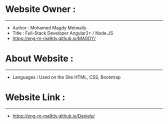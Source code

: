 # Website Owner :
-----------------------
- Author : Mohamed Magdy Metwally
- Title : Full-Stack Developer Angular2+ / Node.JS
- https://eng-m-ma9dy.github.io/MAGDY/
#
# About Website :
-----------------------
- Languages i Used on the Site HTML, CSS, Bootstrap
#
# Website Link :
------------------------
- https://eng-m-ma9dy.github.io/Daniels/

